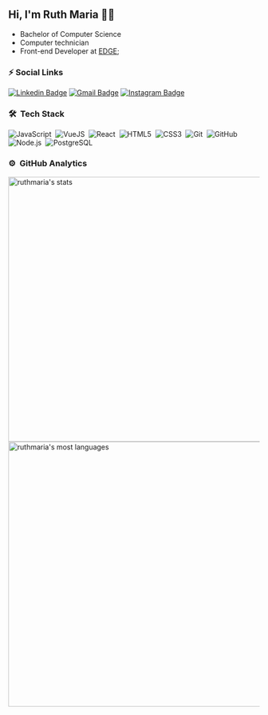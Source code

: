 ## Hi, I'm Ruth Maria :woman_technologist:

 - Bachelor of Computer Science
 - Computer technician
 - Front-end Developer at [EDGE](https://www.linkedin.com/company/edge-inovacao/);
 
 ### ⚡ Social Links
 
[![Linkedin Badge](https://img.shields.io/badge/-LinkedIn-blue?style=flat-square&logo=Linkedin&logoColor=white&link=https://www.linkedin.com/in/ruth-maria-9b256071/)](https://www.linkedin.com/in/ruth-maria-9b256071/)
[![Gmail Badge](https://img.shields.io/badge/-Gmail-c14438?style=flat-square&logo=Gmail&logoColor=white&link=mailto:ruthmariia01@gmail.com)](mailto:ruthmariia01@gmail.com)
[![Instagram Badge](https://img.shields.io/badge/-Instagram-C13584?style=flat-square&labelColor=C13584&logo=instagram&logoColor=white&link=https://www.instagram.com/ruth_maaria/)](https://www.instagram.com/ruth_maaria/)
<br>

### 🛠 &nbsp;Tech Stack

![JavaScript](https://img.shields.io/badge/-JavaScript-05122A?style=flat&logo=javascript)&nbsp;
![VueJS](https://img.shields.io/badge/-VueJs-05122A?style=flat&logo=vue.js)&nbsp;
![React](https://img.shields.io/badge/-React-05122A?style=flat&logo=react)&nbsp;
![HTML5](https://img.shields.io/badge/-HTML-05122A?style=flat&logo=HTML5)&nbsp;
![CSS3](https://img.shields.io/badge/-CSS-05122A?style=flat&logo=CSS3&logoColor=1572B6)&nbsp;
![Git](https://img.shields.io/badge/-Git-05122A?style=flat&logo=git)&nbsp;
![GitHub](https://img.shields.io/badge/-GitHub-05122A?style=flat&logo=github)&nbsp;
![Node.js](https://img.shields.io/badge/-Node.js-05122A?style=flat&logo=node.js)&nbsp;
![PostgreSQL](https://img.shields.io/badge/-PostgreSQL-05122A?style=flat&logo=postgresql)&nbsp;

### ⚙️ &nbsp;GitHub Analytics

<p align="left">
<img width="530em" src="https://github-readme-stats.vercel.app/api?username=RuthMaria&show_icons=true&theme=vision-friendly-dark" alt="ruthmaria's stats"/>
<img width="530em" src="https://github-readme-stats.vercel.app/api/top-langs/?username=RuthMaria&layout=compact&theme=vision-friendly-dark" alt="ruthmaria's most languages"/>
</p>

<br><br>
<!--
### :pencil: Skills I'm learning

| | | | | |
| :------: | :-----: | :-----: | :-----: | :-----: |
|<img alt="Bootstrap" title="Bootstrap" src="https://user-images.githubusercontent.com/59986562/88584028-709f2000-d027-11ea-9bf8-e9fd48a16ef2.png" height="24"><img alt="ReactNative" title="ReactNative" src="https://user-images.githubusercontent.com/9818768/91670281-49d67c80-eaf2-11ea-99e0-0aa8aa83e9de.jpg" height="24">|<img alt="Angular" title="Angular" src="https://user-images.githubusercontent.com/9818768/91670295-738fa380-eaf2-11ea-840d-30b62be893aa.png" height="24">|<img alt="MongoDB" title="MongoDB" src="https://user-images.githubusercontent.com/9818768/91670436-e2b9c780-eaf3-11ea-9417-884292bd0a20.jpg" height="24">|<img alt="AWS" title="AWS" src="https://user-images.githubusercontent.com/59986562/88596572-bb2a9780-d03b-11ea-9f1e-153881caca89.png" height="24">|<img alt="Typescript" title="Typescript" src="https://user-images.githubusercontent.com/9818768/91670031-17c41b00-eaf0-11ea-8908-0437f3a94422.jpeg" height="24">


<p> <img src="https://github-readme-stats.vercel.app/api?username=RuthMaria&count_private=true&show_icons=true&theme=dracula" alt="RuthMaria" />

-->

 
 


